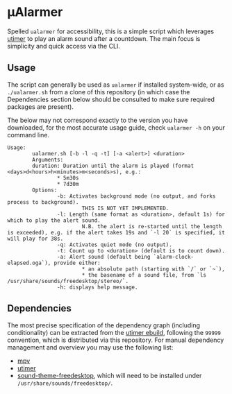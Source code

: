 # µAlarmer

Spelled `ualarmer` for accessibility, this is a simple script which leverages [utimer](http://utimer.codealpha.net/utimer) to play an alarm sound after a countdown.
The main focus is simplicity and quick access via the CLI.

## Usage

The script can generally be used as `ualarmer` if installed system-wide, or as `./ualarmer.sh` from a clone of this repository (in which case the Dependencies section below should be consulted to make sure required packages are present).

The below may not correspond exactly to the version you have downloaded, for the most accurate usage guide, check `ualarmer -h` on your command line.
```
Usage:
        ualarmer.sh [-b -l -q -t] [-a <alert>] <duration>
        Arguments:
        duration: Duration until the alarm is played (format <days>d<hours>h<minutes>m<seconds>s), e.g.:
                * 5m30s
                * 7d30m
        Options:
                -b: Activates background mode (no output, and forks process to background).
                        THIS IS NOT YET IMPLEMENTED.
                -l: Length (same format as <duration>, default 1s) for which to play the alert sound.
                        N.B. the alert is re-started until the length is exceeded), e.g. if the alert takes 19s and `-l 20` is specified, it will play for 38s.
                -q: Activates quiet mode (no output).
                -t: Count up to <duration> (default is to count down).
                -a: Alert sound (default being `alarm-clock-elapsed.oga`), provide either:
                        * an absolute path (starting with `/` or `~`),
                        * the basename of a sound file, from `ls /usr/share/sounds/freedesktop/stereo/`.
                -h: displays help message.
```

## Dependencies

The most precise specification of the dependency graph (including conditionality) can be extracted from the [utimer ebuild](.gentoo/app-misc/ualarmer/ualarmer-99999.ebuild), following the `99999` convention, which is distributed via this repository.
For manual dependency management and overview you may use the following list:

* [mpv](https://mpv.io/)
* [utimer](http://utimer.codealpha.net/utimer)
* [sound-theme-freedesktop](https://www.freedesktop.org/wiki/Specifications/sound-theme-spec), which will need to be installed under `/usr/share/sounds/freedesktop/`.
